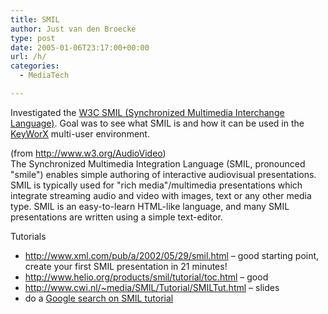 ```yaml
---
title: SMIL
author: Just van den Broecke
type: post
date: 2005-01-06T23:17:00+00:00
url: /h/
categories:
  - MediaTech

---
```

Investigated the [W3C SMIL (Synchronized Multimedia Interchange Language)][1]. Goal was to see what SMIL is and how it can be used in the [KeyWorX][2] multi-user environment.  

(from <http://www.w3.org/AudioVideo>)  
The Synchronized Multimedia Integration Language (SMIL, pronounced "smile") enables simple authoring of interactive audiovisual presentations. SMIL is typically used for "rich media"/multimedia presentations which integrate streaming audio and video with images, text or any other media type. SMIL is an easy-to-learn HTML-like language, and many SMIL presentations are written using a simple text-editor.

Tutorials
* <http://www.xml.com/pub/a/2002/05/29/smil.html> &#8211; good starting point, create your first SMIL presentation in 21 minutes!
* <http://www.helio.org/products/smil/tutorial/toc.html> &#8211; good
* <http://www.cwi.nl/~media/SMIL/Tutorial/SMILTut.html> &#8211; slides
* do a [Google search on SMIL tutorial][3]

 [1]: http://www.w3.org/AudioVideo
 [2]: http://www.keyworx.org
 [3]: http://www.google.com/search?q=SMIL+Tutorial
